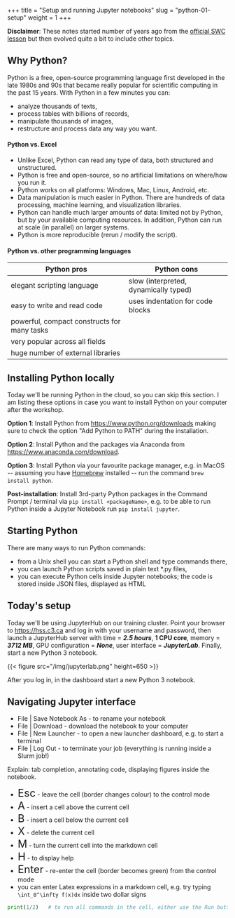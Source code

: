+++
title = "Setup and running Jupyter notebooks"
slug = "python-01-setup"
weight = 1
+++

**Disclaimer**: These notes started number of years ago from the [official SWC
lesson](https://software-carpentry.org/lessons) but then evolved quite a bit to include other topics.





## Why Python?

Python is a free, open-source programming language first developed in the late 1980s and 90s that became
really popular for scientific computing in the past 15 years. With Python in a few minutes you can:
- analyze thousands of texts,
- process tables with billions of records,
- manipulate thousands of images,
- restructure and process data any way you want.

#### Python vs. Excel

- Unlike Excel, Python can read any type of data, both structured and unstructured.
- Python is free and open-source, so no artificial limitations on where/how you run it.
- Python works on all platforms: Windows, Mac, Linux, Android, etc.
- Data manipulation is much easier in Python. There are hundreds of data processing, machine learning, and
  visualization libraries.
- Python can handle much larger amounts of data: limited not by Python, but by your available computing
  resources. In addition, Python can run at scale (in parallel) on larger systems.
- Python is more reproducible (rerun / modify the script).

<!-- Python code is easier to reproduce -->
<!-- Python is faster doing difficult calculations. -->
<!-- Python is easier than vba. -->
<!-- Python works better with big data. -->
<!-- Python is open source and has access to an enormous amount of libraries. -->
<!-- On the other hand. -->
<!-- Excel is known by more people. -->
<!-- Excel is faster for simple calculations, graphs etc. -->

#### Python vs. other programming languages

Python pros                                 | Python cons
--------------------------------------------|------------------------
elegant scripting language                  | slow (interpreted, dynamically typed)
easy to write and read code                 | uses indentation for code blocks
powerful, compact constructs for many tasks |
very popular across all fields              |
huge number of external libraries           |







## Installing Python locally

Today we'll be running Python in the cloud, so you can skip this section. I am listing these options in case
you want to install Python on your computer after the workshop.

**Option 1**: Install Python from https://www.python.org/downloads making sure to check the option "Add Python
to PATH" during the installation.

**Option 2**: Install Python and the packages via Anaconda from https://www.anaconda.com/download.

**Option 3**: Install Python via your favourite package manager, e.g. in MacOS -- assuming you have
[Homebrew](https://brew.sh) installed -- run the command `brew install python`.

**Post-installation**: Install 3rd-party Python packages in the Command Prompt / terminal via `pip install
<packageName>`, e.g. to be able to run Python inside a Jupyter Notebook run `pip install jupyter`.





## Starting Python

There are many ways to run Python commands:

* from a Unix shell you can start a Python shell and type commands there,
* you can launch Python scripts saved in plain text *.py files,
* you can execute Python cells inside Jupyter notebooks; the code is stored inside JSON files, displayed as HTML

<!-- Today we will be using a Jupyter notebook. -->






## Today's setup

Today we'll be using JupyterHub on our training cluster. Point your browser to https://hss.c3.ca and log in
with your username and password, then launch a JupyterHub server with time = ***2.5 hours***, **1 CPU core**,
memory = ***3712 MB***, GPU configuration = ***None***, user interface = ***JupyterLab***. Finally, start a
new Python 3 notebook.

{{< figure src="/img/jupyterlab.png" height=650 >}}

After you log in, in the dashboard start a new Python 3 notebook.

<!-- 4. **Community cloud option**: use syzygy.ca with one of the following accounts: -->
<!--     - if you have a university computer ID &nbsp;&rarr;&nbsp; go to <a href="https://syzygy.ca" -->
<!--       target="_blank">syzygy.ca</a>, under Launch select your institution, then log in with your university credentials -->
<!--     - if you have a Google account &nbsp;&rarr;&nbsp; go to <a href="https://syzygy.ca" target="_blank">syzygy.ca</a>, -->
<!--       under Launch select either Cybera or PIMS, then log in with your Google account -->
<!-- 	<\!-- - if you have a GitHub account &nbsp;&rarr;&nbsp; go to https://westgrid.syzygy.ca, sign in with your GitHub account -\-> -->
<!-- Note that syzygy.ca is a free community service run on the Alliance cloud and used heavily for undergraduate -->
<!-- teaching, with no uptime guarantees. In other words, it usually works, but it could be unstable or down. -->








<!-- ## Virtual Python environments -->

<!-- We talk about creating Virtual Python environments in the HPC course. These environment are very useful, as -->
<!-- not only can you install packages into your directories without being root, but they also let you create -->
<!-- sandbox Python environments with your custom set of packages -- perfect when you work on multiple projects, -->
<!-- each with a different list of dependencies. -->

<!-- To create a Python environment (you do this only once): -->

<!-- ```sh -->
<!-- module avail python               # several versions available -->
<!-- module load python/3.10.2 -->
<!-- virtualenv --no-download astro    # install Python tools in your $HOME/astro -->
<!-- source astro/bin/activate -->
<!-- pip install --no-index --upgrade pip -->
<!-- pip install --no-index numpy jupyter pandas            # all these will go into your $HOME/astro -->
<!-- avail_wheels --name "*tensorflow_gpu*" --all_versions   # check out the available packages -->
<!-- pip install --no-index tensorflow_gpu==2.2.0            # if needed, install a specific version -->
<!-- ... -->
<!-- deactivate -->
<!-- ``` -->

<!-- Once created, you would use it with: -->

<!-- ```sh -->
<!-- source ~/astro/bin/activate -->
<!-- python -->
<!-- ... -->
<!-- deactivate -->
<!-- ``` -->

<!-- We'll talk more about virtual Python environments in -->
<!-- [Section 10](../python-10-libraries#virtual-environments-and-packaging). -->







## Navigating Jupyter interface

- File | Save Notebook As - to rename your notebook
- File | Download - download the notebook to your computer
- File | New Launcher - to open a new launcher dashboard, e.g. to start a terminal
- File | Log Out - to terminate your job (everything is running inside a Slurm job!)

Explain: tab completion, annotating code, displaying figures inside the notebook.

- <font size="+2">Esc</font> - leave the cell (border changes colour) to the control mode
- <font size="+2">A</font> - insert a cell above the current cell
- <font size="+2">B</font> - insert a cell below the current cell
- <font size="+2">X</font> - delete the current cell
- <font size="+2">M</font> - turn the current cell into the markdown cell
- <font size="+2">H</font> - to display help
- <font size="+2">Enter</font> - re-enter the cell (border becomes green) from the control mode
- you can enter Latex expressions in a markdown cell, e.g. try typing `\int_0^\infty f(x)dx` inside two dollar
  signs

```py
print(1/2)   # to run all commands in the cell, either use the Run button, or press shift+return
```
